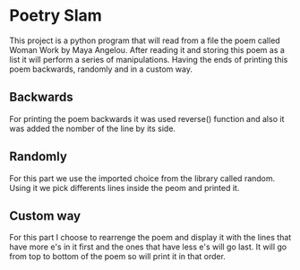 # Poetry Slam
This project is a python program that will read from a file the poem called Woman Work by Maya Angelou. After reading it and storing this poem as a list it will perform a series of manipulations. Having the ends of printing this poem backwards, randomly and in a custom way. 

## Backwards 
For printing the poem backwards it was used reverse() function and also it was added the nomber of the line by its side. 

## Randomly
For this part we use the imported choice from the library called random. Using it we pick differents lines inside the peom and printed it.

## Custom way
For this part I choose to rearrenge the poem and display it with the lines that have more e's in it first and the ones that have less e's will go last. It will go from top to bottom of the poem so will print it in that order.
